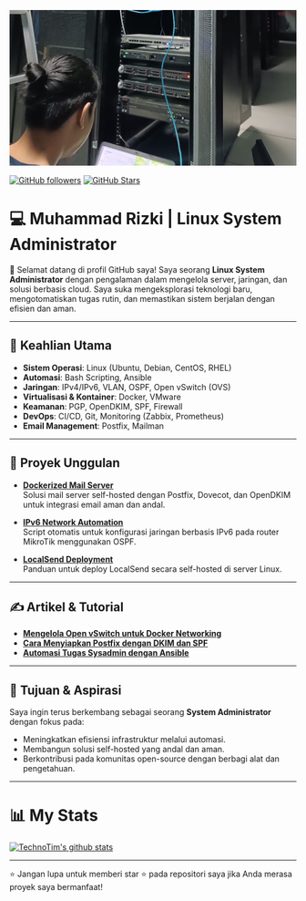 ![Hero image](https://github.com/kkynet/kkynet/blob/main/assets/kkynetprofile.JPG?raw=true)

[![GitHub followers](https://img.shields.io/github/followers/kkynet?logo=GitHub&style=for-the-badge)](https://github.com/kkynet)
[![GitHub Stars](https://img.shields.io/github/stars/kkynet?logo=github&style=for-the-badge)](https://github.com/kkynet)

# 💻 Muhammad Rizki | Linux System Administrator  

👋 Selamat datang di profil GitHub saya! Saya seorang **Linux System Administrator** dengan pengalaman dalam mengelola server, jaringan, dan solusi berbasis cloud. Saya suka mengeksplorasi teknologi baru, mengotomatiskan tugas rutin, dan memastikan sistem berjalan dengan efisien dan aman.  

---

## 🔧 Keahlian Utama  
- **Sistem Operasi**: Linux (Ubuntu, Debian, CentOS, RHEL)  
- **Automasi**: Bash Scripting, Ansible  
- **Jaringan**: IPv4/IPv6, VLAN, OSPF, Open vSwitch (OVS)  
- **Virtualisasi & Kontainer**: Docker, VMware  
- **Keamanan**: PGP, OpenDKIM, SPF, Firewall  
- **DevOps**: CI/CD, Git, Monitoring (Zabbix, Prometheus)  
- **Email Management**: Postfix, Mailman  

---

## 🌟 Proyek Unggulan  
- **[Dockerized Mail Server](https://github.com/username/dockerized-mail-server)**  
  Solusi mail server self-hosted dengan Postfix, Dovecot, dan OpenDKIM untuk integrasi email aman dan andal.  

- **[IPv6 Network Automation](https://github.com/username/ipv6-network-automation)**  
  Script otomatis untuk konfigurasi jaringan berbasis IPv6 pada router MikroTik menggunakan OSPF.  

- **[LocalSend Deployment](https://github.com/username/localsend-deployment)**  
  Panduan untuk deploy LocalSend secara self-hosted di server Linux.  

---

## ✍️ Artikel & Tutorial  
- **[Mengelola Open vSwitch untuk Docker Networking](https://github.com/username/blog-openswitch)**  
- **[Cara Menyiapkan Postfix dengan DKIM dan SPF](https://github.com/username/postfix-dkim-setup)**  
- **[Automasi Tugas Sysadmin dengan Ansible](https://github.com/username/ansible-guide)**  

---

## 🎯 Tujuan & Aspirasi  
Saya ingin terus berkembang sebagai seorang **System Administrator** dengan fokus pada:  
- Meningkatkan efisiensi infrastruktur melalui automasi.  
- Membangun solusi self-hosted yang andal dan aman.  
- Berkontribusi pada komunitas open-source dengan berbagi alat dan pengetahuan.  

---

# 📊 My Stats

[![TechnoTim's github stats](https://github-readme-stats.vercel.app/api?username=kkynet&show_icons=true&count_private=true&theme=radical&hide=stars)](https://github.com/kkynet)

---

⭐ Jangan lupa untuk memberi star ⭐ pada repositori saya jika Anda merasa proyek saya bermanfaat!  
